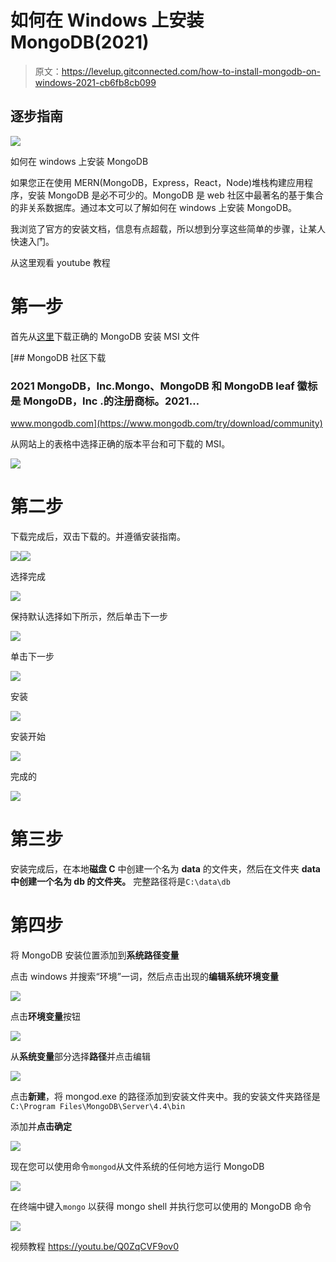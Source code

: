 # 如何在 Windows 上安装 MongoDB(2021)

> 原文：<https://levelup.gitconnected.com/how-to-install-mongodb-on-windows-2021-cb6fb8cb099>

## 逐步指南

![](img/0eabf171aa8e94501bccb2157fd27e0b.png)

如何在 windows 上安装 MongoDB

如果您正在使用 MERN(MongoDB，Express，React，Node)堆栈构建应用程序，安装 MongoDB 是必不可少的。MongoDB 是 web 社区中最著名的基于集合的非关系数据库。通过本文可以了解如何在 windows 上安装 MongoDB。

我浏览了官方的安装文档，信息有点超载，所以想到分享这些简单的步骤，让某人快速入门。

从这里观看 youtube 教程

# 第一步

首先从[这里](https://www.mongodb.com/try/download/community)下载正确的 MongoDB 安装 MSI 文件

[](https://www.mongodb.com/try/download/community) [## MongoDB 社区下载

### 2021 MongoDB，Inc.Mongo、MongoDB 和 MongoDB leaf 徽标是 MongoDB，Inc .的注册商标。2021…

www.mongodb.com](https://www.mongodb.com/try/download/community) 

从网站上的表格中选择正确的版本平台和可下载的 MSI。

![](img/b06c9cb531332876f86d6d80f27af8f9.png)

# 第二步

下载完成后，双击下载的。并遵循安装指南。

![](img/c1dde4b9f62c62db47399abeb24cffc9.png)![](img/6365a79d3df788b13f8b80f3fff4ebd5.png)

选择完成

![](img/56d1df2025863f3d5f1e367ce7f6434f.png)

保持默认选择如下所示，然后单击下一步

![](img/d2efcaad0ef35dbc4424d3ba4a981a58.png)

单击下一步

![](img/80d1c2a529e2ca161abc98d33eb89c74.png)

安装

![](img/90826511635010498f37076cacd45f5a.png)

安装开始

![](img/4efe3445491fd08ef831eb26a0ae10d1.png)

完成的

![](img/bc758c67e218ef3eca0a8873b10509b2.png)

# 第三步

安装完成后，在本地**磁盘 C** 中创建一个名为 **data** 的文件夹，然后在文件夹 **data 中创建一个名为 **db** 的文件夹。** 完整路径将是`C:\data\db`

# 第四步

将 MongoDB 安装位置添加到**系统路径变量**

点击 windows 并搜索“环境”一词，然后点击出现的**编辑系统环境变量**

![](img/6a56b1038eb9252938bc55fdd3c0b20b.png)

点击**环境变量**按钮

![](img/e890cd9f128d1da95d7487ae999d5ff8.png)

从**系统变量**部分选择**路径**并点击编辑

![](img/693e9b006b74325117d732e9ef537f9b.png)

点击**新建**，将 mongod.exe 的路径添加到安装文件夹中。我的安装文件夹路径是`C:\Program Files\MongoDB\Server\4.4\bin`

添加并**点击确定**

![](img/96ad6eb63541f2a1038ca7fba20cc2b3.png)

现在您可以使用命令`mongod`从文件系统的任何地方运行 MongoDB

![](img/a739acf4ac39a921603ee169bf8bd5b0.png)

在终端中键入`mongo` 以获得 mongo shell 并执行您可以使用的 MongoDB 命令

![](img/351304a417533ee229d8f3ab9dcb5543.png)

视频教程
https://youtu.be/Q0ZqCVF9ov0